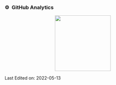 ### ⚙️ &nbsp;GitHub Analytics

<p align="center">
<a href="https://github.com/backsoul">
  <img height="180em" src="https://github-readme-stats-eight-theta.vercel.app/api?username=jonitiso&show_icons=true&theme=algolia&include_all_commits=true&count_private=true"/>
</a>
</p>

Last Edited on: 2022-05-13
